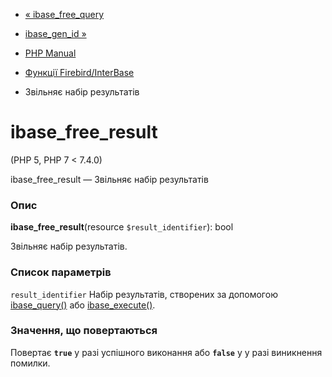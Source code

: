 - [« ibase_free_query](function.ibase-free-query.md)
- [ibase_gen_id »](function.ibase-gen-id.md)

- [PHP Manual](index.md)
- [Функції Firebird/InterBase](ref.ibase.md)
- Звільняє набір результатів

# ibase_free_result

(PHP 5, PHP 7 \< 7.4.0)

ibase_free_result — Звільняє набір результатів

### Опис

**ibase_free_result**(resource `$result_identifier`): bool

Звільняє набір результатів.

### Список параметрів

`result_identifier`
Набір результатів, створених за допомогою
[ibase_query()](function.ibase-query.md) або
[ibase_execute()](function.ibase-execute.md).

### Значення, що повертаються

Повертає **`true`** у разі успішного виконання або **`false`** у
у разі виникнення помилки.
